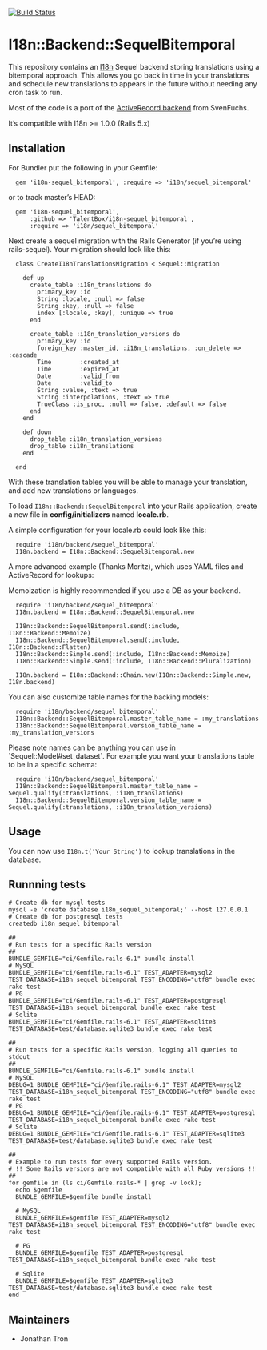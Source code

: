[![Build Status](https://github.com/TalentBox/i18n-sequel_bitemporal/workflows/CI/badge.svg)](https://github.com/TalentBox/i18n-sequel_bitemporal/actions)

# I18n::Backend::SequelBitemporal

This repository contains an [I18n](http://github.com/svenfuchs/i18n)
Sequel
backend storing translations using a bitemporal approach. This allows
you go back in time
in your translations and schedule new translations to appears in the
future without
needing any cron task to run.

Most of the code is a port of the [ActiveRecord
backend](http://github.com/svenfuchs/i18n-activerecord) from SvenFuchs.

It’s compatible with I18n \>= 1.0.0 (Rails 5.x)

## Installation

For Bundler put the following in your Gemfile:

```
  gem 'i18n-sequel_bitemporal', :require => 'i18n/sequel_bitemporal'
```

or to track master’s HEAD:

```
  gem 'i18n-sequel_bitemporal',
      :github => 'TalentBox/i18n-sequel_bitemporal',
      :require => 'i18n/sequel_bitemporal'
```

Next create a sequel migration with the Rails Generator (if you’re using
rails-sequel).
Your migration should look like this:

```
  class CreateI18nTranslationsMigration < Sequel::Migration

    def up
      create_table :i18n_translations do
        primary_key :id
        String :locale, :null => false
        String :key, :null => false
        index [:locale, :key], :unique => true
      end

      create_table :i18n_translation_versions do
        primary_key :id
        foreign_key :master_id, :i18n_translations, :on_delete => :cascade
        Time        :created_at
        Time        :expired_at
        Date        :valid_from
        Date        :valid_to
        String :value, :text => true
        String :interpolations, :text => true
        TrueClass :is_proc, :null => false, :default => false
      end
    end

    def down
      drop_table :i18n_translation_versions
      drop_table :i18n_translations
    end

  end
```

With these translation tables you will be able to manage your
translation, and add new translations or languages.

To load `I18n::Backend::SequelBitemporal` into your Rails application,
create a new file in **config/initializers** named **locale.rb**.

A simple configuration for your locale.rb could look like this:

```
  require 'i18n/backend/sequel_bitemporal'
  I18n.backend = I18n::Backend::SequelBitemporal.new
```

A more advanced example (Thanks Moritz), which uses YAML files and
ActiveRecord for lookups:

Memoization is highly recommended if you use a DB as your backend.

```
  require 'i18n/backend/sequel_bitemporal'
  I18n.backend = I18n::Backend::SequelBitemporal.new

  I18n::Backend::SequelBitemporal.send(:include, I18n::Backend::Memoize)
  I18n::Backend::SequelBitemporal.send(:include, I18n::Backend::Flatten)
  I18n::Backend::Simple.send(:include, I18n::Backend::Memoize)
  I18n::Backend::Simple.send(:include, I18n::Backend::Pluralization)

  I18n.backend = I18n::Backend::Chain.new(I18n::Backend::Simple.new, I18n.backend)
```

You can also customize table names for the backing models:

```
  require 'i18n/backend/sequel_bitemporal'
  I18n::Backend::SequelBitemporal.master_table_name = :my_translations
  I18n::Backend::SequelBitemporal.version_table_name = :my_translation_versions
```

Please note names can be anything you can use in
\`Sequel::Model\#set\_dataset\`.
For example you want your translations table to be in a specific schema:

```
  require 'i18n/backend/sequel_bitemporal'
  I18n::Backend::SequelBitemporal.master_table_name = Sequel.qualify(:translations, :i18n_translations)
  I18n::Backend::SequelBitemporal.version_table_name = Sequel.qualify(:translations, :i18n_translation_versions)
```

## Usage

You can now use `I18n.t('Your String')` to lookup translations in the
database.

## Runnning tests

```shell
# Create db for mysql tests
mysql -e 'create database i18n_sequel_bitemporal;' --host 127.0.0.1
# Create db for postgresql tests
createdb i18n_sequel_bitemporal

##
# Run tests for a specific Rails version
##
BUNDLE_GEMFILE="ci/Gemfile.rails-6.1" bundle install
# MySQL
BUNDLE_GEMFILE="ci/Gemfile.rails-6.1" TEST_ADAPTER=mysql2 TEST_DATABASE=i18n_sequel_bitemporal TEST_ENCODING="utf8" bundle exec rake test
# PG
BUNDLE_GEMFILE="ci/Gemfile.rails-6.1" TEST_ADAPTER=postgresql TEST_DATABASE=i18n_sequel_bitemporal bundle exec rake test
# Sqlite
BUNDLE_GEMFILE="ci/Gemfile.rails-6.1" TEST_ADAPTER=sqlite3 TEST_DATABASE=test/database.sqlite3 bundle exec rake test

##
# Run tests for a specific Rails version, logging all queries to stdout
##
BUNDLE_GEMFILE="ci/Gemfile.rails-6.1" bundle install
# MySQL
DEBUG=1 BUNDLE_GEMFILE="ci/Gemfile.rails-6.1" TEST_ADAPTER=mysql2 TEST_DATABASE=i18n_sequel_bitemporal TEST_ENCODING="utf8" bundle exec rake test
# PG
DEBUG=1 BUNDLE_GEMFILE="ci/Gemfile.rails-6.1" TEST_ADAPTER=postgresql TEST_DATABASE=i18n_sequel_bitemporal bundle exec rake test
# Sqlite
DEBUG=1 BUNDLE_GEMFILE="ci/Gemfile.rails-6.1" TEST_ADAPTER=sqlite3 TEST_DATABASE=test/database.sqlite3 bundle exec rake test

##
# Example to run tests for every supported Rails version.
# !! Some Rails versions are not compatible with all Ruby versions !!
##
for gemfile in (ls ci/Gemfile.rails-* | grep -v lock);
  echo $gemfile
  BUNDLE_GEMFILE=$gemfile bundle install

  # MySQL
  BUNDLE_GEMFILE=$gemfile TEST_ADAPTER=mysql2 TEST_DATABASE=i18n_sequel_bitemporal TEST_ENCODING="utf8" bundle exec rake test

  # PG
  BUNDLE_GEMFILE=$gemfile TEST_ADAPTER=postgresql TEST_DATABASE=i18n_sequel_bitemporal bundle exec rake test

  # Sqlite
  BUNDLE_GEMFILE=$gemfile TEST_ADAPTER=sqlite3 TEST_DATABASE=test/database.sqlite3 bundle exec rake test
end
```

## Maintainers

  - Jonathan Tron
